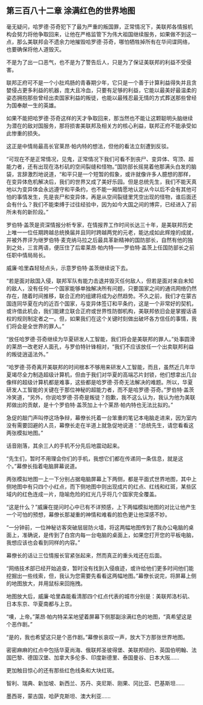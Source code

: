 ## 第三百八十二章 涂满红色的世界地图
毫无疑问，哈罗德·芬奇犯下了最为严重的叛国罪，正常情况下，美联邦各情报机构会努力将他争取回来，让他在严格监管下为伟大祖国继续服务，如果做不到这一点，那么美联邦会不遗余力地摧毁哈罗德·芬奇，哪怕牺牲掉所有在华间谍网络，也要确保将他人道毁灭。

不是为了出一口恶气，也不是为了警告后人，只是为了保证美联邦的利益不受侵害。

联邦正府可不是一个小肚鸡肠的青春期少年，它只是一个善于计算利益得失并且贪婪侵占更多利益的机器，庞大且冷血，只要有足够的利益，它能以最美好最温柔的姿态拥抱那些曾经出卖国家利益的叛徒，也能以最残忍最无情的方式葬送那些曾经为国奉献一生的英雄。

如果不能把哈罗德·芬奇这样的天才争取回来，那当然也不能让这颗聪明头脑继续为潜在的敌对国服务，那将损害美联邦及相关方的核心利益，联邦正府不能承受如此惨重的损失。

这正是中情局最高长官莱昂·帕内特的想法，但他的看法立刻遭到反驳。

“可现在不是正常情况，见鬼，正常情况下我们可看不到丧尸、变异体、穹顶、超能力者，还有出现在洛杉矶的空间裂缝和怪物。”国防部长摇晃着他那满头白发的脑袋，言辞激烈地说道，“和平只是一个短暂的假象，或许就像许多人臆想的那样，在变异体危机解决后，我们的世界又成了美好乐园。但是总统先生，我们不能天真地以为变异体会永远遵守和平条约，也不能一厢情愿地认定从今以后不会有其他可怕的事情发生，先是丧尸和变异体，再是从空间裂缝里凭空出现的怪物，谁后面还会有什么？我们不能束缚于过往经验中，因为如今大国之间的博弈，已经进入了前所未有的新阶段。”

罗伯特·盖茨是资深情报分析专家，在情报界工作时间长达三十年，是美联邦历史上唯一一位任期跨越总统换届并且同时跨越两党的元老，能达成如此辉煌的成就，并被外界评为继罗伯特·麦克纳马拉之后最具革新精神的国防部长，自然有他的独到之处，三言两语，便压住了后辈莱昂·帕内特——罗伯特·盖茨上任国防部长之前任职中情局局长。

威廉·哈里森轻轻点头，示意罗伯特·盖茨继续说下去。

“若是面对敌国入侵，联邦军队有能力击退并毁灭任何敌人，但若是面对来自未知的敌人，没有任何一个国家能够单独解决所有问题，只要国家之间的通讯网络仍然存在，随着时间推移，联合正府的组建将成为必然趋势。不久之前，我们才在蒙古国连同华夏在内的近百个国家，与变异体签订和平条约，这是一个非常好的契机，或许借此机会，我们能建立联合正府或世界性防御机构，美联邦依旧会是掌握话语权的规则制定者之一。但，如果我们在这个关键时刻做出破坏各方信任的事情，我们将会是全世界的罪人。”

“放任哈罗德·芬奇继续为华夏研发人工智能，我们将会是美联邦的罪人。”处事圆滑的莱昂一改老好人面孔，与罗伯特针锋相对，“我们不应该放任一个出卖联邦利益的叛徒逍遥法外。”

“哈罗德·芬奇离开美联邦的时间根本不够用来研发人工智能，而且，虽然近几年华夏竭尽全力制造超级计算机，但由于我们对华夏的高端芯片封锁，他们想拿出几台像样的超级计算机都是难事，这些都是哈罗德·芬奇无法解决的难题。所以，华夏研发人工智能的关键在于那位神秘的超能力者，而不是哈罗德·芬奇。”罗伯特·盖茨冷笑道，“另外，你说哈罗德·芬奇是叛徒？抱歉，我不这么认为，我认为他为美联邦做出的贡献，是十个罗伯特·盖茨加上十个莱昂·帕内特也无法比拟的。”

急促的敲门声叫停这场争辩，幕僚长托着一台笨重的笔记本电脑走进来，因为室内没有需要回避的人员，幕僚长走在半道上就急促地说道：“总统先生，请您看看这两张模拟地图。”

话音刚落，其余三人的手机不分先后地震动起来。

“先生们，暂时不用理会你们的手机，我想它们都在传递同一条信息，就是这个。”幕僚长指着电脑屏幕说道。

两张模拟地图一上一下分别占据电脑屏幕上下两侧，都是平面式世界地图，其中上侧地图中有只四个小红点，而下侧地图中则出现成片的红点、红线和红斑，某些区域内的红色连成一片，隐喻危险的红光几乎将几个国家完全覆盖。

“这是什么？”威廉在提问时心中已有不详预感，上下两幅模拟地图的对比让他产生一个可怕的预想，幕僚长那凝重的神情和难看的脸色更让他深感不妙。

“一分钟前，一位神秘访客突破层层防火墙，将这两幅地图传到了我办公电脑的桌面上，准确说，是传到了白宫内每一台电脑的桌面上，如果您打开您的平板电脑，我想应该也会看到同样的内容。”

幕僚长的话让三位情报长官紧张起来，然而真正的重头戏还在后面。

“网络技术部已经开始追查，暂时没有找到入侵痕迹，或许给他们更多时间他们能挖掘出一些线索，但，我认为您需要先看看这两幅地图。”幕僚长说完，将屏幕上侧的地图放大，并用鼠标来回拖拽。

地图放大后，威廉·哈里森能看清那四个红点代表的城市分别是：美联邦洛杉矶、日本东京、华夏南都与上京。

“噢，上帝。”莱昂·帕内特呆呆地望着屏幕下侧那副涂满红色的地图，“真希望这是个恶作剧。”

“是的，我也希望这只是个恶作剧。”幕僚长哀叹一声，放大下方那张世界地图。

密密麻麻的红点中包括华夏尚海、俄联邦圣彼得堡、美联邦纽约、英国伯明翰、法国巴黎、德国汉堡、加拿大多伦多、印度新德里、泰国曼谷、日本大阪……

更加触目惊心的还有那些红色线条和大块红斑。

智利、瑞典、新加坡、新西兰、苏丹、突尼斯、刚果、冈比亚、巴基斯坦……

墨西哥，蒙古国，哈萨克斯坦、澳大利亚……

